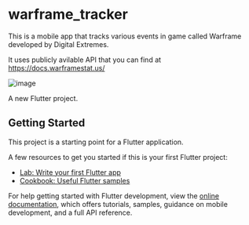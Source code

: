 # warframe_tracker


This is a mobile app that tracks various events in game called Warframe developed by Digital Extremes.

It uses publicly avilable API that you can find at https://docs.warframestat.us/

![image](https://user-images.githubusercontent.com/23361087/230775100-75b429fa-4c3a-4763-9923-3bf60d9606e7.png)

A new Flutter project.

## Getting Started

This project is a starting point for a Flutter application.

A few resources to get you started if this is your first Flutter project:

- [Lab: Write your first Flutter app](https://docs.flutter.dev/get-started/codelab)
- [Cookbook: Useful Flutter samples](https://docs.flutter.dev/cookbook)

For help getting started with Flutter development, view the
[online documentation](https://docs.flutter.dev/), which offers tutorials,
samples, guidance on mobile development, and a full API reference.
